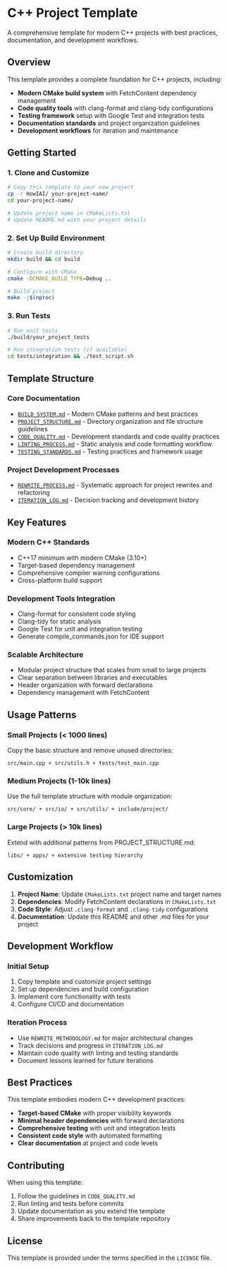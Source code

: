 # C++ Project Template

A comprehensive template for modern C++ projects with best practices, documentation, and development workflows.

## Overview

This template provides a complete foundation for C++ projects, including:

- **Modern CMake build system** with FetchContent dependency management
- **Code quality tools** with clang-format and clang-tidy configurations
- **Testing framework** setup with Google Test and integration tests
- **Documentation standards** and project organization guidelines
- **Development workflows** for iteration and maintenance

## Getting Started

### 1. Clone and Customize
```bash
# Copy this template to your new project
cp -r HowIAI/ your-project-name/
cd your-project-name/

# Update project name in CMakeLists.txt
# Update README.md with your project details
```

### 2. Set Up Build Environment
```bash
# Create build directory
mkdir build && cd build

# Configure with CMake
cmake -DCMAKE_BUILD_TYPE=Debug ..

# Build project
make -j$(nproc)
```

### 3. Run Tests
```bash
# Run unit tests
./build/your_project_tests

# Run integration tests (if available)
cd tests/integration && ./test_script.sh
```

## Template Structure

### Core Documentation
- [`BUILD_SYSTEM.md`](BUILD_SYSTEM.md) - Modern CMake patterns and best practices
- [`PROJECT_STRUCTURE.md`](PROJECT_STRUCTURE.md) - Directory organization and file structure guidelines
- [`CODE_QUALITY.md`](CODE_QUALITY.md) - Development standards and code quality practices
- [`LINTING_PROCESS.md`](LINTING_PROCESS.md) - Static analysis and code formatting workflow
- [`TESTING_STANDARDS.md`](TESTING_STANDARDS.md) - Testing practices and framework usage

### Project Development Processes
- [`REWRITE_PROCESS.md`](REWRITE_PROCESS.md) - Systematic approach for project rewrites and refactoring
- [`ITERATION_LOG.md`](ITERATION_LOG.md) - Decision tracking and development history

## Key Features

### Modern C++ Standards
- C++17 minimum with modern CMake (3.10+)
- Target-based dependency management
- Comprehensive compiler warning configurations
- Cross-platform build support

### Development Tools Integration
- Clang-format for consistent code styling
- Clang-tidy for static analysis
- Google Test for unit and integration testing
- Generate compile_commands.json for IDE support

### Scalable Architecture
- Modular project structure that scales from small to large projects
- Clear separation between libraries and executables
- Header organization with forward declarations
- Dependency management with FetchContent

## Usage Patterns

### Small Projects (< 1000 lines)
Copy the basic structure and remove unused directories:
```
src/main.cpp + src/utils.h + tests/test_main.cpp
```

### Medium Projects (1-10k lines)
Use the full template structure with module organization:
```
src/core/ + src/io/ + src/utils/ + include/project/
```

### Large Projects (> 10k lines)
Extend with additional patterns from PROJECT_STRUCTURE.md:
```
libs/ + apps/ + extensive testing hierarchy
```

## Customization

1. **Project Name**: Update `CMakeLists.txt` project name and target names
2. **Dependencies**: Modify FetchContent declarations in `CMakeLists.txt`
3. **Code Style**: Adjust `.clang-format` and `.clang-tidy` configurations
4. **Documentation**: Update this README and other .md files for your project

## Development Workflow

### Initial Setup
1. Copy template and customize project settings
2. Set up dependencies and build configuration
3. Implement core functionality with tests
4. Configure CI/CD and documentation

### Iteration Process
- Use `REWRITE_METHODOLOGY.md` for major architectural changes
- Track decisions and progress in `ITERATION_LOG.md`
- Maintain code quality with linting and testing standards
- Document lessons learned for future iterations

## Best Practices

This template embodies modern C++ development practices:

- **Target-based CMake** with proper visibility keywords
- **Minimal header dependencies** with forward declarations
- **Comprehensive testing** with unit and integration tests
- **Consistent code style** with automated formatting
- **Clear documentation** at project and code levels

## Contributing

When using this template:

1. Follow the guidelines in `CODE_QUALITY.md`
2. Run linting and tests before commits
3. Update documentation as you extend the template
4. Share improvements back to the template repository

## License

This template is provided under the terms specified in the `LICENSE` file.